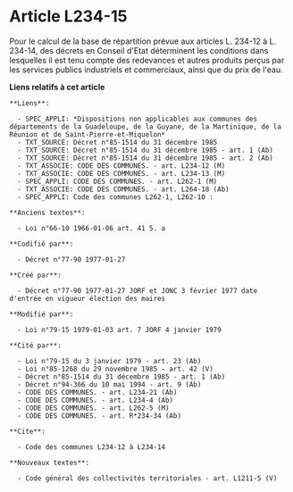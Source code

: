 # Article L234-15

Pour le calcul de la base de répartition prévue aux articles L. 234-12 à L. 234-14, des décrets en Conseil d'Etat déterminent
les conditions dans lesquelles il est tenu compte des redevances et autres produits perçus par les services publics
industriels et commerciaux, ainsi que du prix de l'eau.

**Liens relatifs à cet article**

	**Liens**:

	  - SPEC_APPLI: *Dispositions non applicables aux communes des départements de la Guadeloupe, de la Guyane, de la Martinique, de la Réunion et de Saint-Pierre-et-Miquelon*
	  - TXT_SOURCE: Décret n°85-1514 du 31 décembre 1985
	  - TXT_SOURCE: Décret n°85-1514 du 31 décembre 1985 - art. 1 (Ab)
	  - TXT_SOURCE: Décret n°85-1514 du 31 décembre 1985 - art. 2 (Ab)
	  - TXT_ASSOCIE: CODE DES COMMUNES. - art. L234-12 (M)
	  - TXT_ASSOCIE: CODE DES COMMUNES. - art. L234-13 (M)
	  - SPEC_APPLI: CODE DES COMMUNES. - art. L262-1 (M)
	  - TXT_ASSOCIE: CODE DES COMMUNES. - art. L264-18 (Ab)
	  - SPEC_APPLI: Code des communes L262-1, L262-10 :

	**Anciens textes**:

	  - Loi n°66-10 1966-01-06 art. 41 5. a

	**Codifié par**:

	  - Décret n°77-90 1977-01-27

	**Créé par**:

	  - Décret n°77-90 1977-01-27 JORF et JONC 3 février 1977 date d'entrée en vigueur élection des maires

	**Modifié par**:

	  - Loi n°79-15 1979-01-03 art. 7 JORF 4 janvier 1979

	**Cité par**:

	  - Loi n°79-15 du 3 janvier 1979 - art. 23 (Ab)
	  - Loi n°85-1268 du 29 novembre 1985 - art. 42 (V)
	  - Décret n°85-1514 du 31 décembre 1985 - art. 1 (Ab)
	  - Décret n°94-366 du 10 mai 1994 - art. 9 (Ab)
	  - CODE DES COMMUNES. - art. L234-21 (Ab)
	  - CODE DES COMMUNES. - art. L234-4 (Ab)
	  - CODE DES COMMUNES. - art. L262-5 (M)
	  - CODE DES COMMUNES. - art. R*234-34 (Ab)

	**Cite**:

	  - Code des communes L234-12 à L234-14

	**Nouveaux textes**:

	  - Code général des collectivités territoriales - art. L1211-5 (V)
